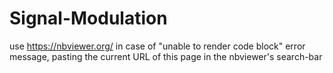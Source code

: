 # Signal-Modulation
use https://nbviewer.org/ in case of "unable to render code block" error message, pasting the current URL of this page in the nbviewer's search-bar
